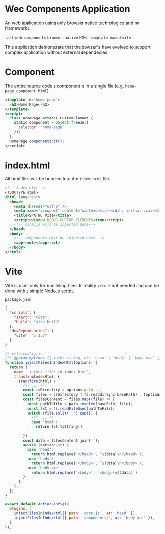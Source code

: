 # Wec Components Application

An web application using only browser native technologies and no frameworks.

`fast` `web components` `browser native` `HTML template based` `vite`

This application demonstrate that the bowser's have evolved to support complex application without external dependecies.

# Component

The entire source code a component is in a single file (e.g. `home-page.component.html`).

```html
<template id="home-page">
  <h2>Home Page</h2>
</template>
<script>
  class HomePage extends CustomElement {
    static component = Object.freeze({
      selector: 'home-page'
    });
  };
  HomePage.componentInit();
</script>
```

# index.html

All html files will be bundled into the `index.html` file.

```html
<!-- index.html-->
<!DOCTYPE html>
<html lang="en">
  <head>
    <meta charset="utf-8" />
    <meta name="viewport" content="width=device-width, initial-scale=1.0" />
    <title>SPA WC Vite</title>
    <script>window.DEBUG_CUSTOM_ELEMENTS=true</script>
    <!-- core.js will be injected here-->
  </head>
  <body>
    <!-- components will be injected here -->
    <app-root></app-root>
  </body>
</html>
```

# Vite

Vite is used only for bundeling files. In reality `vite` is not needed and can be done with a simple NodeJs script.

`package.json`
```json
{
  "scripts": {
    "start": "vite",
    "build": "vite build"
  },
  "devDependencies": {
    "vite": "5.1.7"
  }
}
```

```javascript
// vite.config.js
/** @param options {{ path: string, at: 'head' | 'body' | 'body-pre' }} */
function injectFilesInIndexHtml(options) {
  return {
    name: 'inject-files-in-index-html',
    transformIndexHtml: {
      transform(html) {
        /** ... */
        const isDirectory = options.path...;
        const files = isDirectory ? fs.readdirSync(basePath) : [options.path];
        const filesContent = files.map((file) => {
          const pathToFile = path.resolve(basePath, file);
          const txt = fs.readFileSync(pathToFile);
          switch (file.split('.').pop()) {
            /** ... */
            case 'html':
              return txt.toString();
          }
        });
        const data = filesContent.join('');
        switch (options.at) {
          case 'head':
            return html.replace('</head>', `${data}\n</head>`);
          case 'body':
            return html.replace('</body>', `${data}\n</body>`);
          case 'body-pre':
            return html.replace('<body>', `<body>\n${data}`);
        }
      },
    },
  };
}

export default defineConfig({
  plugins: [
    injectFilesInIndexHtml({ path: 'core.js', at: 'head' }),
    injectFilesInIndexHtml({ path: 'components/', at: 'body-pre' }),
  ],
});
```
